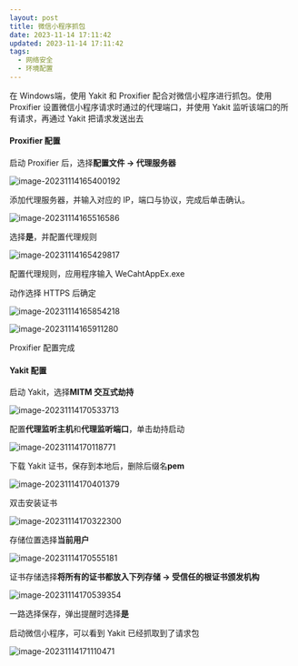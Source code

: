 ```yaml
---
layout: post
title: 微信小程序抓包
date: 2023-11-14 17:11:42
updated: 2023-11-14 17:11:42
tags:
  - 网络安全
  - 环境配置
---
```


在 Windows端，使用 Yakit 和 Proxifier 配合对微信小程序进行抓包。使用 Proxifier 设置微信小程序请求时通过的代理端口，并使用 Yakit 监听该端口的所有请求，再通过 Yakit 把请求发送出去

<!-- more -->

#### Proxifier 配置

启动 Proxifier 后，选择**配置文件 -> 代理服务器**

![image-20231114165400192](http://pic.mewhz.com/blog/image-20231114165400192.png)

添加代理服务器，并输入对应的 IP，端口与协议，完成后单击确认。

![image-20231114165516586](http://pic.mewhz.com/blog/image-20231114165429817.png)

选择**是**，并配置代理规则

![image-20231114165429817](http://pic.mewhz.com/blog/image-20231114165516586.png)

配置代理规则，应用程序输入 WeCahtAppEx.exe

动作选择 HTTPS 后确定

![image-20231114165854218](http://pic.mewhz.com/blog/image-20231114165854218.png)

![image-20231114165911280](http://pic.mewhz.com/blog/image-20231114165911280.png)

Proxifier 配置完成


#### Yakit 配置

启动 Yakit，选择**MITM 交互式劫持**

![image-20231114170533713](http://pic.mewhz.com/blog/image-20231114170118771.png)  

配置**代理监听主机**和**代理监听端口**，单击劫持启动

![image-20231114170118771](http://pic.mewhz.com/blog/image-20231114170322300.png)

下载 Yakit 证书，保存到本地后，删除后缀名**pem**

![image-20231114170401379](http://pic.mewhz.com/blog/image-20231114170401379.png)

双击安装证书

![image-20231114170322300](http://pic.mewhz.com/blog/image-20231114170533713.png)

存储位置选择**当前用户**

![image-20231114170555181](http://pic.mewhz.com/blog/image-20231114170539354.png)

证书存储选择**将所有的证书都放入下列存储 -> 受信任的根证书颁发机构**

![image-20231114170539354](http://pic.mewhz.com/blog/image-20231114170555181.png)

一路选择保存，弹出提醒时选择**是**

启动微信小程序，可以看到 Yakit 已经抓取到了请求包

![image-20231114171110471](http://pic.mewhz.com/blog/image-20231114171110471.png)
